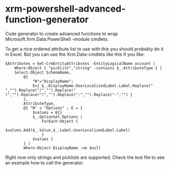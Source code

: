 # xrm-powershell-advanced-function-generator
Code generator to create advanced functions to wrap Microsoft.Xrm.Data.PowerShell -module cmdlets.

To get a nice ordered attribute list to use with this you should probably do it in Excel. But you can use the Xrm.Data-cmdlets like this if you like:
```
$Attributes = Get-CrmEntityAttributes -EntityLogicalName account |
    Where-Object { "picklist","string" -contains $_.AttributeType } |
    Select-Object SchemaName,
        @{
            "N"="DisplayName";
            E={ $_.DisplayName.UserLocalizedLabel.Label.Replace(" ","").Replace("/","").Replace("(","").Replace(")","").Replace(":","").Replace("-","") }
        },
        AttributeType,
        @{ "N" = "Options" ; E = {
            $values = @{}
            $_.OptionSet.Options |
                ForEach-Object {
                    $values.Add($_.Value,$_.Label.UserLocalizedLabel.Label)
                }
            $values }
        } |
        Where-Object DisplayName -ne $null
```


Right now only strings and picklists are supported. Check the test file to see an example how to call the generator.